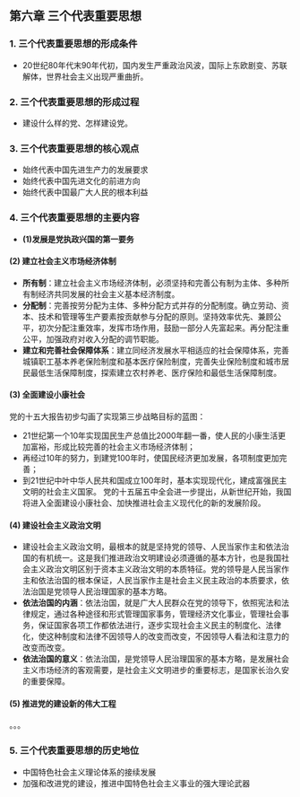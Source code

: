## 第六章 三个代表重要思想
### 1. 三个代表重要思想的形成条件
- 20世纪80年代末90年代初，国内发生严重政治风波，国际上东欧剧变、苏联解体，世界社会主义出现严重曲折。
### 2. 三个代表重要思想的形成过程
- 建设什么样的党、怎样建设党。
### 3. 三个代表重要思想的核心观点
- 始终代表中国先进生产力的发展要求
- 始终代表中国先进文化的前进方向
- 始终代表中国最广大人民的根本利益

### 4. 三个代表重要思想的主要内容
- **(1)发展是党执政兴国的第一要务**
#### (2) 建立社会主义市场经济体制
- **所有制**：建立社会主义市场经济体制，必须坚持和完善公有制为主体、多种所有制经济共同发展的社会主义基本经济制度。
- **分配制**：完善按劳分配为主体、多种分配方式并存的分配制度。确立劳动、资本、技术和管理等生产要素按贡献参与分配的原则。坚持效率优先、兼顾公平，初次分配注重效率，发挥市场作用，鼓励一部分人先富起来。再分配注重公平，加强政府对收入分配的调节职能。
- **建立和完善社会保障体系**：建立同经济发展水平相适应的社会保障体系，完善城镇职工基本养老保险制度和基本医疗保险制度，完善失业保险制度和城市居民最低生活保障制度，探索建立农村养老、医疗保险和最低生活保障制度。
#### (3) 全面建设小康社会
党的十五大报告初步勾画了实现第三步战略目标的蓝图：
- 21世纪第一个10年实现国民生产总值比2000年翻一番，使人民的小康生活更加富裕，形成比较完善的社会主义市场经济体制；
- 再经过10年的努力，到建党100年时，使国民经济更加发展，各项制度更加完善；
- 到21世纪中叶中华人民共和国成立100年时，基本实现现代化，建成富强民主文明的社会主义国家。
党的十五届五中全会进一步提出，从新世纪开始，我国将进入全面建设小康社会、加快推进社会主义现代化的新的发展阶段。
#### (4) 建设社会主义政治文明
- 建设社会主义政治文明，最根本的就是坚持党的领导、人民当家作主和依法治国的有机统一。这是我们推进政治文明建设必须遵循的基本方针，也是我国社会主义政治文明区别于资本主义政治文明的本质特征。党的领导是人民当家作主和依法治国的根本保证，人民当家作主是社会主义民主政治的本质要求，依法治国是党领导人民治理国家的基本方略。
- **依法治国的内涵**：依法治国，就是广大人民群众在党的领导下，依照宪法和法律规定，通过各种途径和形式管理国家事务，管理经济文化事业，管理社会事务，保证国家各项工作都依法进行，逐步实现社会主义民主的制度化、法律化，使这种制度和法律不因领导人的改变而改变，不因领导人看法和注意力的改变而改变。
- **依法治国的意义**：依法治国，是党领导人民治理国家的基本方略，是发展社会主义市场经济的客观需要，是社会主义文明进步的重要标志，是国家长治久安的重要保障。
#### (5) 推进党的建设新的伟大工程
。。。

### 5. 三个代表重要思想的历史地位
- 中国特色社会主义理论体系的接续发展
- 加强和改进党的建设，推进中国特色社会主义事业的强大理论武器